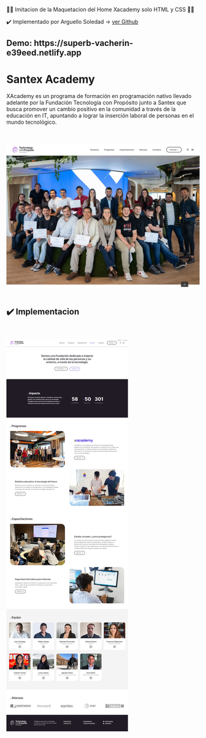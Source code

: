  🧑‍💻 Imitacion de la Maquetacion del Home Xacademy solo HTML y CSS  🧑‍💻
 
 ✔️ Implementado por Arguello Soledad -> [ver Github](https://github.com/sole-arguello)

<h2> Demo: https://superb-vacherin-e39eed.netlify.app </h2>

# Santex Academy


XAcademy es un programa de formación en programación nativo llevado adelante por la Fundación Tecnología con Propósito junto a Santex que busca promover un cambio positivo en la comunidad a través de la educación en IT, apuntando a lograr la inserción laboral de personas en el mundo tecnológico. 

<br><br>
<img src='./maquetacion/assets/readme/equipo.jpg'>
<br><br>
## ✔️ Implementacion

<br><br>
<img src='./maquetacion/assets/readme/page.jpg'>
